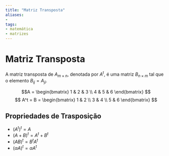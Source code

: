 ```yaml
---
title: "Matriz Transposta"
aliases:
- 
tags:
- matemática
- matrizes
---
```

# Matriz Transposta

A matriz transposta de $A_{m \times n}$, denotada por $A^t$, é uma matriz $B_{n \times m}$ tal que o elemento $B_{ij} = A_{ji}$.

$$A =
\begin{bmatrix}
1 & 2 & 3 \\
4 & 5 & 6
\end{bmatrix}
$$
$$
A^t = B =
\begin{bmatrix}
1 & 2 \\
3 & 4 \\
5 & 6
\end{bmatrix}
$$

## Propriedades de Trasposição

- $(A^t)^t = A$
- $(A + B)^t = A^t + B^t$
- $(AB)^t = B^tA^t$
- $(\alpha A)^t = \alpha A^t$